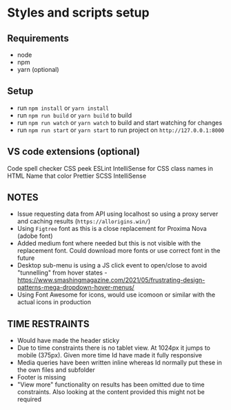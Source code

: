 # Styles and scripts setup

## Requirements
- node
- npm
- yarn (optional)

## Setup
- run `npm install` or `yarn install`
- run `npm run build` or `yarn build` to build
- run `npm run watch` or `yarn watch` to build and start watching for changes
- run `npm run start` or `yarn start` to run project on `http://127.0.0.1:8000`

## VS code extensions (optional)
Code spell checker
CSS peek
ESLint
IntelliSense for CSS class names in HTML
Name that color
Prettier
SCSS IntelliSense

## NOTES
- Issue requesting data from API using localhost so using a proxy server and caching results (`https://allorigins.win/`)
- Using `Figtree` font as this is a close replacement for Proxima Nova (adobe font)
- Added medium font where needed but this is not visible with the replacement font. Could download more fonts or use correct font in the future
- Desktop sub-menu is using a JS click event to open/close to avoid "tunnelling" from hover states - https://www.smashingmagazine.com/2021/05/frustrating-design-patterns-mega-dropdown-hover-menus/
- Using Font Awesome for icons, would use icomoon or similar with the actual icons in production

## TIME RESTRAINTS
- Would have made the header sticky
- Due to time constraints there is no tablet view. At 1024px it jumps to mobile (375px). Given more time Id have made it fully responsive
- Media queries have been written inline whereas Id normally put these in the own files and subfolder
- Footer is missing
- "View more" functionality on results has been omitted due to time constraints. Also looking at the content provided this might not be required